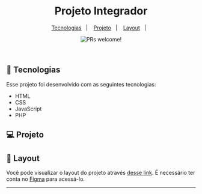 <h1 align="center">
  Projeto Integrador
</h1>

<p align="center">
  <a href="#-tecnologias">Tecnologias</a>&nbsp;&nbsp;&nbsp;|&nbsp;&nbsp;&nbsp;
  <a href="#-projeto">Projeto</a>&nbsp;&nbsp;&nbsp;|&nbsp;&nbsp;&nbsp;
  <a href="#-layout">Layout</a>&nbsp;&nbsp;&nbsp;|&nbsp;&nbsp;&nbsp;
</p>

<p align="center">
 <img src="https://img.shields.io/static/v1?label=PRs&message=welcome&color=49AA26&labelColor=000000" alt="PRs welcome!" />
</p>

<br>

<p align="center">
  <!-- <img alt="Rocket.Q" src="Rocketq/to-readme/Rocket_Q.png" width="100%"> -->
</p>

## 🚀 Tecnologias

Esse projeto foi desenvolvido com as seguintes tecnologias:

- HTML
- CSS
- JavaScript
- PHP

## 💻 Projeto

## 🔖 Layout

Você pode visualizar o layout do projeto através [desse link](https://www.figma.com/file/BxJYFRArPLbXUK3TPoMqve/ProjetoIntegrador?node-id=0%3A1). É necessário ter conta no [Figma](https://figma.com) para acessá-lo.

---
